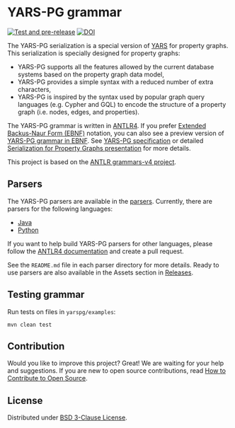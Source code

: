 # YARS-PG grammar

[![Test and pre-release](https://github.com/lszeremeta/yarspg/actions/workflows/pre-release.yml/badge.svg)](https://github.com/lszeremeta/yarspg/actions/workflows/pre-release.yml)
[![DOI](https://zenodo.org/badge/161351716.svg)](https://zenodo.org/badge/latestdoi/161351716)

The YARS-PG serialization is a special version of [YARS](https://github.com/lszeremeta/yars) for property graphs. This serialization is specially designed for property graphs:
* YARS-PG supports all the features allowed by the current database systems based on the property graph data model,
* YARS-PG provides a simple syntax with a reduced number of extra characters,
* YARS-PG is inspired by the syntax used by popular graph query languages (e.g. Cypher and GQL) to encode the structure of a property graph (i.e. nodes, edges, and properties).

The YARS-PG grammar is written in [ANTLR4](https://github.com/antlr/antlr4). If you prefer [Extended Backus-Naur Form (EBNF)](https://www.w3.org/TR/REC-xml/#sec-notation) notation, you can also see a preview version of [YARS-PG grammar in EBNF](https://github.com/lszeremeta/antlr-yarspg/blob/main/other-notations/YARSpg.ebnf). See [YARS-PG specification](https://lszeremeta.github.io/yarspg/index.html) or detailed [Serialization for Property Graphs presentation](https://www.researchgate.net/publication/340208659_Serialization_for_Property_Graphs) for more details.

This project is based on the [ANTLR grammars-v4 project](https://github.com/antlr/grammars-v4).

## Parsers

The YARS-PG parsers are available in the [parsers](https://github.com/lszeremeta/yarspg/blob/main/parsers). Currently, there are parsers for the following languages:
* [Java](https://github.com/lszeremeta/yarspg/blob/main/parsers/java)
* [Python](https://github.com/lszeremeta/yarspg/blob/main/parsers/python)

If you want to help build YARS-PG parsers for other languages, please follow the [ANTLR4 documentation](https://github.com/antlr/antlr4/tree/dev/doc) and create a pull request.

See the ``README.md`` file in each parser directory for more details. Ready to use parsers are also available in the Assets section in [Releases](https://github.com/lszeremeta/yarspg/releases).

## Testing grammar

Run tests on files in ``yarspg/examples``:

```shell
mvn clean test
```

## Contribution

Would you like to improve this project? Great! We are waiting for your help and suggestions. If you are new to open source contributions, read [How to Contribute to Open Source](https://opensource.guide/how-to-contribute/).

## License

Distributed under [BSD 3-Clause License](https://github.com/lszeremeta/yarspg/blob/main/LICENSE).
